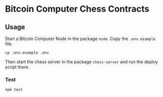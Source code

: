# Bitcoin Computer Chess Contracts

## Usage

Start a Bitcoin Computer Node in the package `node`. Copy the `.env.example` file.

```
cp .env.example .env
```

Then start the chess server in the package `chess-server` and run the deploy script there.

### Test

```
npm test
```
